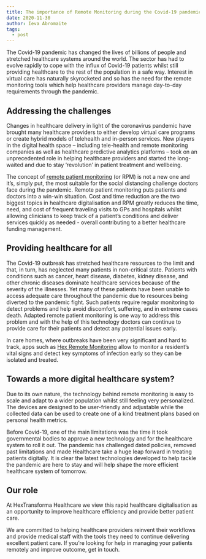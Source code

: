 ```yaml
---
title: The importance of Remote Monitoring during the Covid-19 pandemic
date: 2020-11-30
author: Ieva Abromaite
tags:
  - post
---
```


The Covid-19 pandemic has changed the lives of billions of people and stretched healthcare systems around the world. The sector has had to evolve rapidly to cope with the influx of Covid-19 patients whilst still providing healthcare to the rest of the population in a safe way. Interest in virtual care has naturally skyrocketed and so has the need for the remote monitoring tools which help healthcare providers manage day-to-day requirements through the pandemic.

## Addressing the challenges
Changes in healthcare delivery in light of the coronavirus pandemic have brought many healthcare providers to either develop virtual care programs or create hybrid models of telehealth and in-person services. New players in the digital health space – including tele-health and remote monitoring companies as well as healthcare predictive analytics platforms – took on an unprecedented role in helping healthcare providers and started the long-waited and due to stay ‘revolution’ in patient treatment and wellbeing.

The concept of [remote patient monitoring](https://www.hexhealthcare.com/blog/what-is-remote-monitoring/) (or RPM) is not a new one and it’s, simply put, the most suitable for the social distancing challenge doctors face during the pandemic. Remote patient monitoring puts patients and doctors into a win-win situation. Cost and time reduction are the two biggest topics in healthcare digitalisation and RPM greatly reduces the time, need, and cost of frequent traveling visits to GPs and hospitals whilst allowing clinicians to keep track of a patient’s conditions and deliver services quickly as needed - overall contributing to a better healthcare funding management.

## Providing healthcare for all
The Covid-19 outbreak has stretched healthcare resources to the limit and that, in turn, has neglected many patients in non-critical state. Patients with conditions such as cancer, heart disease, diabetes, kidney disease, and other chronic diseases dominate healthcare services because of the severity of the illnesses. Yet many of these patients have been unable to access adequate care throughout the pandemic due to resources being diverted to the pandemic fight. Such patients require regular monitoring to detect problems and help avoid discomfort, suffering, and in extreme cases death. Adapted remote patient monitoring is one way to address this problem and with the help of this technology doctors can continue to provide care for their patients and detect any potential issues early.

In care homes, where outbreaks have been very significant and hard to track, apps such as [Hex Remote Monitoring](https://www.hexhealthcare.com/blog/hex-remote-monitoring-app/) allow to monitor a resident’s vital signs and detect key symptoms of infection early so they can be isolated and treated.

## Towards a more digital healthcare system?
Due to its own nature, the technology behind remote monitoring is easy to scale and adapt to a wider population whilst still feeling very personalized. The devices are designed to be user-friendly and adjustable while the collected data can be used to create one of a kind treatment plans based on personal health metrics.

Before Covid-19, one of the main limitations was the time it took governmental bodies to approve a new technology and for the healthcare system to roll it out. The pandemic has challenged dated policies, removed past limitations and made Healthcare take a huge leap forward in treating patients digitally. It is clear the latest technologies developed to help tackle the pandemic are here to stay and will help shape the more efficient healthcare system of tomorrow.

## Our role
At HexTransforma Healthcare we view this rapid healthcare digitalisation as an opportunity to improve healthcare efficiency and provide better patient care.

We are committed to helping healthcare providers reinvent their workflows and provide medical staff with the tools they need to continue delivering excellent patient care. If you’re looking for help in managing your patients remotely and improve outcome, get in touch.
